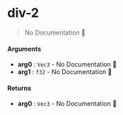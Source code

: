 # div\-2

> No Documentation 🚧

#### Arguments

- **arg0** : `Vec3` \- No Documentation 🚧
- **arg1** : `f32` \- No Documentation 🚧

#### Returns

- **arg0** : `Vec3` \- No Documentation 🚧